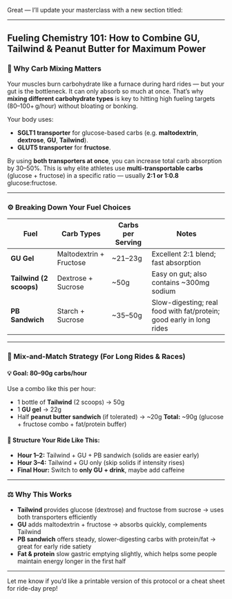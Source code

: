 Great — I’ll update your masterclass with a new section titled:

---

## **Fueling Chemistry 101: How to Combine GU, Tailwind & Peanut Butter for Maximum Power**

### 🧠 Why Carb Mixing Matters

Your muscles burn carbohydrate like a furnace during hard rides — but your gut is the bottleneck. It can only absorb so much at once. That’s why **mixing different carbohydrate types** is key to hitting high fueling targets (80–100+ g/hour) without bloating or bonking.

Your body uses:

* **SGLT1 transporter** for glucose-based carbs (e.g. **maltodextrin**, **dextrose**, **GU**, **Tailwind**).
* **GLUT5 transporter** for **fructose**.

By using **both transporters at once**, you can increase total carb absorption by 30–50%. This is why elite athletes use **multi-transportable carbs** (glucose + fructose) in a specific ratio — usually **2:1 or 1:0.8** glucose\:fructose.

---

### ⚙️ Breaking Down Your Fuel Choices

| Fuel                    | Carb Types              | Carbs per Serving | Notes                                                                |
| ----------------------- | ----------------------- | ----------------- | -------------------------------------------------------------------- |
| **GU Gel**              | Maltodextrin + Fructose | \~21–23g          | Excellent 2:1 blend; fast absorption                                 |
| **Tailwind (2 scoops)** | Dextrose + Sucrose      | \~50g             | Easy on gut; also contains \~300mg sodium                            |
| **PB Sandwich**         | Starch + Sucrose        | \~35–50g          | Slow-digesting; real food with fat/protein; good early in long rides |

---

### 🔁 Mix-and-Match Strategy (For Long Rides & Races)

#### 💡 Goal: 80–90g carbs/hour

Use a combo like this per hour:

* 1 bottle of **Tailwind** (2 scoops) → 50g
* 1 **GU gel** → 22g
* Half **peanut butter sandwich** (if tolerated) → \~20g
  **Total:** \~90g (glucose + fructose combo + fat/protein buffer)

#### 🧱 Structure Your Ride Like This:

* **Hour 1–2:** Tailwind + GU + PB sandwich (solids are easier early)
* **Hour 3–4:** Tailwind + GU only (skip solids if intensity rises)
* **Final Hour:** Switch to **only GU + drink**, maybe add caffeine

---

### ⚖️ Why This Works

* **Tailwind** provides glucose (dextrose) and fructose from sucrose → uses both transporters efficiently
* **GU** adds maltodextrin + fructose → absorbs quickly, complements Tailwind
* **PB sandwich** offers steady, slower-digesting carbs with protein/fat → great for early ride satiety
* **Fat & protein** slow gastric emptying slightly, which helps some people maintain energy longer in the first half

---

Let me know if you’d like a printable version of this protocol or a cheat sheet for ride-day prep!

